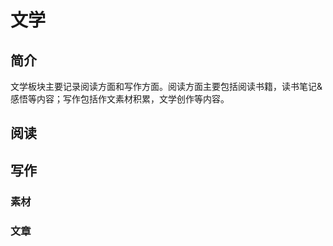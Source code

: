 # 文学

## 简介

文学板块主要记录阅读方面和写作方面。阅读方面主要包括阅读书籍，读书笔记&感悟等内容；写作包括作文素材积累，文学创作等内容。

## 阅读

## 写作

### 素材

### 文章

